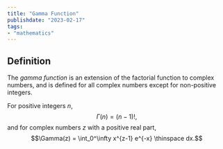 ```yaml
---
title: "Gamma Function"
publishdate: "2023-02-17"
tags:
- "mathematics"
---
```


## Definition
The *gamma function* is an extension of the factorial function to complex numbers, and is defined for all complex numbers except for non-positive integers.

For positive integers $n$,
$$\Gamma(n) = (n - 1)!,$$
and for complex numbers $z$ with a positive real part,
$$\Gamma(z) = \int_0^\infty x^{z-1} e^{-x} \thinspace dx.$$
